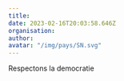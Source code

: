 ```yaml
---
title: 
date: 2023-02-16T20:03:58.646Z
organisation: 
author: 
avatar: "/img/pays/SN.svg"
---
```


Respectons la democratie